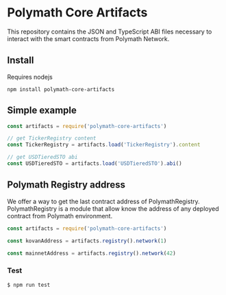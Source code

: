 # Polymath Core Artifacts

This repository contains the JSON and TypeScript ABI files necessary to interact with the smart contracts from Polymath Network.

## Install

Requires nodejs

    npm install polymath-core-artifacts

## Simple example

```js
const artifacts = require('polymath-core-artifacts')

// get TickerRegistry content
const TickerRegistry = artifacts.load('TickerRegistry').content

// get USDTieredSTO abi
const USDTieredSTO = artifacts.load('USDTieredSTO').abi()
```

## Polymath Registry address

We offer a way to get the last contract address of PolymathRegistry.
PolymathRegistry is a module that allow know the address of any deployed contract from Polymath environment.

```js
const artifacts = require('polymath-core-artifacts')

const kovanAddress = artifacts.registry().network(1)

const mainnetAddress = artifacts.registry().network(42)
```

### Test

```js
$ npm run test
```